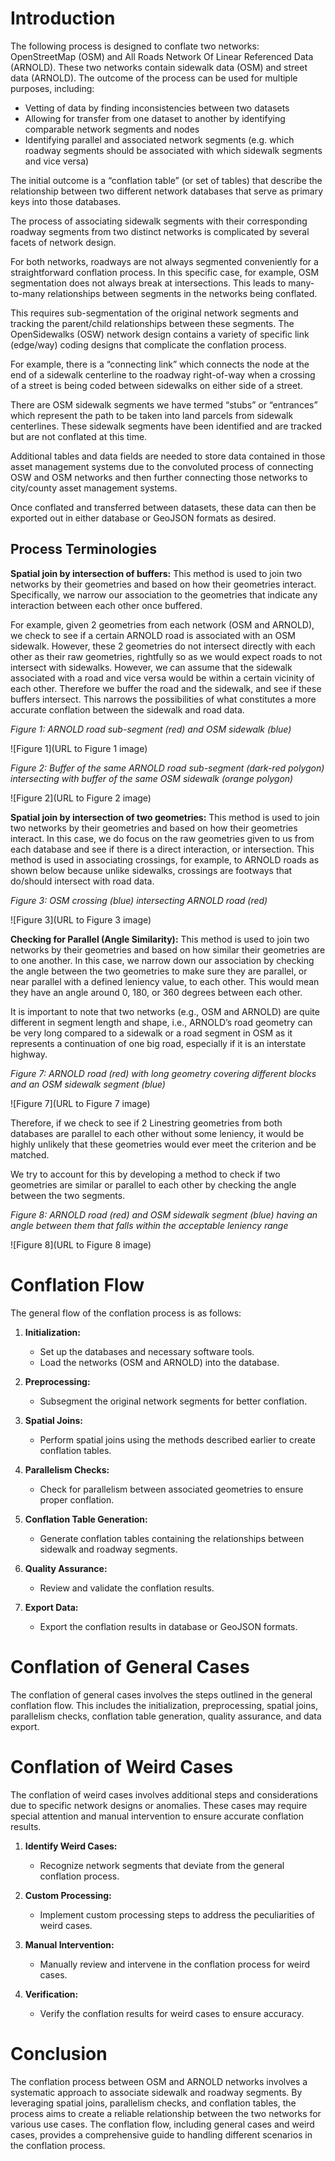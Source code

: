 # Introduction

The following process is designed to conflate two networks: OpenStreetMap (OSM) and All Roads Network Of Linear Referenced Data (ARNOLD). These two networks contain sidewalk data (OSM) and street data (ARNOLD). The outcome of the process can be used for multiple purposes, including:

- Vetting of data by finding inconsistencies between two datasets
- Allowing for transfer from one dataset to another by identifying comparable network segments and nodes
- Identifying parallel and associated network segments (e.g. which roadway segments should be associated with which sidewalk segments and vice versa)

The initial outcome is a “conflation table” (or set of tables) that describe the relationship between two different network databases that serve as primary keys into those databases.

The process of associating sidewalk segments with their corresponding roadway segments from two distinct networks is complicated by several facets of network design.

For both networks, roadways are not always segmented conveniently for a straightforward conflation process. In this specific case, for example, OSM segmentation does not always break at intersections. This leads to many-to-many relationships between segments in the networks being conflated.

This requires sub-segmentation of the original network segments and tracking the parent/child relationships between these segments. The OpenSidewalks (OSW) network design contains a variety of specific link (edge/way) coding designs that complicate the conflation process.

For example, there is a “connecting link” which connects the node at the end of a sidewalk centerline to the roadway right-of-way when a crossing of a street is being coded between sidewalks on either side of a street.

There are OSM sidewalk segments we have termed “stubs” or “entrances” which represent the path to be taken into land parcels from sidewalk centerlines. These sidewalk segments have been identified and are tracked but are not conflated at this time.

Additional tables and data fields are needed to store data contained in those asset management systems due to the convoluted process of connecting OSW and OSM networks and then further connecting those networks to city/county asset management systems.

Once conflated and transferred between datasets, these data can then be exported out in either database or GeoJSON formats as desired.

## Process Terminologies

**Spatial join by intersection of buffers:**
This method is used to join two networks by their geometries and based on how their geometries interact. Specifically, we narrow our association to the geometries that indicate any interaction between each other once buffered.

For example, given 2 geometries from each network (OSM and ARNOLD), we check to see if a certain ARNOLD road is associated with an OSM sidewalk. However, these 2 geometries do not intersect directly with each other as their raw geometries, rightfully so as we would expect roads to not intersect with sidewalks. However, we can assume that the sidewalk associated with a road and vice versa would be within a certain vicinity of each other. Therefore we buffer the road and the sidewalk, and see if these buffers intersect. This narrows the possibilities of what constitutes a more accurate conflation between the sidewalk and road data.

*Figure 1: ARNOLD road sub-segment (red) and OSM sidewalk (blue)*

![Figure 1](URL to Figure 1 image)

*Figure 2: Buffer of the same ARNOLD road sub-segment (dark-red polygon) intersecting with buffer of the same OSM sidewalk (orange polygon)*

![Figure 2](URL to Figure 2 image)

**Spatial join by intersection of two geometries:**
This method is used to join two networks by their geometries and based on how their geometries interact. In this case, we do focus on the raw geometries given to us from each database and see if there is a direct interaction, or intersection. This method is used in associating crossings, for example, to ARNOLD roads as shown below because unlike sidewalks, crossings are footways that do/should intersect with road data.

*Figure 3: OSM crossing (blue) intersecting ARNOLD road (red)*

![Figure 3](URL to Figure 3 image)

**Checking for Parallel (Angle Similarity):**
This method is used to join two networks by their geometries and based on how similar their geometries are to one another. In this case, we narrow down our association by checking the angle between the two geometries to make sure they are parallel, or near parallel with a defined leniency value, to each other. This would mean they have an angle around 0, 180, or 360 degrees between each other.

It is important to note that two networks (e.g., OSM and ARNOLD) are quite different in segment length and shape, i.e., ARNOLD’s road geometry can be very long compared to a sidewalk or a road segment in OSM as it represents a continuation of one big road, especially if it is an interstate highway.

*Figure 7: ARNOLD road (red) with long geometry covering different blocks and an OSM sidewalk segment (blue)*

![Figure 7](URL to Figure 7 image)

Therefore, if we check to see if 2 Linestring geometries from both databases are parallel to each other without some leniency, it would be highly unlikely that these geometries would ever meet the criterion and be matched.

We try to account for this by developing a method to check if two geometries are similar or parallel to each other by checking the angle between the two segments.

*Figure 8: ARNOLD road (red) and OSM sidewalk segment (blue) having an angle between them that falls within the acceptable leniency range*

![Figure 8](URL to Figure 8 image)

# Conflation Flow

The general flow of the conflation process is as follows:

1. **Initialization:**
   - Set up the databases and necessary software tools.
   - Load the networks (OSM and ARNOLD) into the database.

2. **Preprocessing:**
   - Subsegment the original network segments for better conflation.

3. **Spatial Joins:**
   - Perform spatial joins using the methods described earlier to create conflation tables.

4. **Parallelism Checks:**
   - Check for parallelism between associated geometries to ensure proper conflation.

5. **Conflation Table Generation:**
   - Generate conflation tables containing the relationships between sidewalk and roadway segments.

6. **Quality Assurance:**
   - Review and validate the conflation results.

7. **Export Data:**
   - Export the conflation results in database or GeoJSON formats.

# Conflation of General Cases

The conflation of general cases involves the steps outlined in the general conflation flow. This includes the initialization, preprocessing, spatial joins, parallelism checks, conflation table generation, quality assurance, and data export.

# Conflation of Weird Cases

The conflation of weird cases involves additional steps and considerations due to specific network designs or anomalies. These cases may require special attention and manual intervention to ensure accurate conflation results.

1. **Identify Weird Cases:**
   - Recognize network segments that deviate from the general conflation process.

2. **Custom Processing:**
   - Implement custom processing steps to address the peculiarities of weird cases.

3. **Manual Intervention:**
   - Manually review and intervene in the conflation process for weird cases.

4. **Verification:**
   - Verify the conflation results for weird cases to ensure accuracy.

# Conclusion

The conflation process between OSM and ARNOLD networks involves a systematic approach to associate sidewalk and roadway segments. By leveraging spatial joins, parallelism checks, and conflation tables, the process aims to create a reliable relationship between the two networks for various use cases. The conflation flow, including general cases and weird cases, provides a comprehensive guide to handling different scenarios in the conflation process.